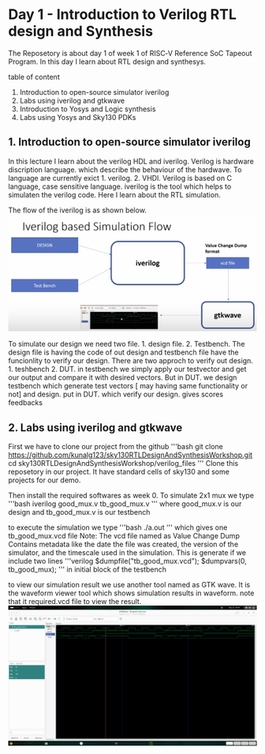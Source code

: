 # Day 1 - Introduction to Verilog RTL design and Synthesis

The Reposetory is about day 1 of week 1 of RISC‑V Reference SoC Tapeout Program.
In this day I learn about RTL design and synthesys.

table of content
1. Introduction to open-source simulator iverilog
2. Labs using iverilog and gtkwave
3. Introduction to Yosys and Logic synthesis
4. Labs using Yosys and Sky130 PDKs

## 1. Introduction to open-source simulator iverilog

In this lecture I learn about the verilog HDL and iverilog. Verilog is hardware discription language. which describe the behaviour of the hardwave. To language are currently exict 1. verilog. 2. VHDl. Verilog is based on C language, case sensitive language.
iverilog is the tool which helps to simulaten the verilog code. Here I learn about the RTL simulation.

The flow of the iverilog is as shown below.
![Alt Text](iverilog_flow.png)

To simulate our design we need two file. 1. design file. 2. Testbench. The design file is having the code of out design and testbench file have the funcionlity to verify our design. There are two approch to verify out design. 1. teshbench 2. DUT. in testbench we simply apply our testvector and get our output and compare it with desired vectors. But in DUT. we design testbench which generate test vectors [ may having same functionality or not] and design. put in DUT. which verify our design. gives scores feedbacks 

## 2. Labs using iverilog and gtkwave

First we have to clone our project from the github
'''bash
git clone https://github.com/kunalg123/sky130RTLDesignAndSynthesisWorkshop.git
cd sky130RTLDesignAndSynthesisWorkshop/verilog_files
'''
Clone this reposetory in our project. It have standard cells of sky130 and some projects for our demo.

Then install the required softwares as week 0.
To simulate 2x1 mux we type
'''bash 
iverilog good_mux.v tb_good_mux.v
'''
where good_mux.v is our design and tb_good_mux.v is our testbench

to execute the simulation we type
'''bash
./a.out
'''
which gives one tb_good_mux.vcd file
Note: The vcd file named as Value Change Dump Contains metadata like the date the file was created, the version of the simulator, and the timescale used in the simulation. This is generate if we include two lines
'''verilog
$dumpfile("tb_good_mux.vcd");
$dumpvars(0, tb_good_mux);
''' 
in initial block of the testbench

to view our simulation result we use another tool named as GTK wave. It is the waveform viewer tool which shows simulation results in waveform. note that it required.vcd file to view the result.
![Alt Text](
gtkwave_goodmux.png)
